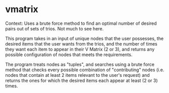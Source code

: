 # vmatrix
Context:
Uses a brute force method to find an optimal number of desired pairs out of sets of trios. Not much to see here.

This program takes in an input of unique nodes that the user possesses, the desired items that the user wants from the trios, and the number of times they want each item to appear in their V Matrix (2 or 3), and returns any possible configuration of nodes that meets the requirements.

The program treats nodes as "tuples", and searches using a brute force method that checks every possible combination of "contributing" nodes (i.e. nodes that contain at least 2 items relevant to the user's request) and returns the ones for which the desired items each appear at least (2 or 3) times.
